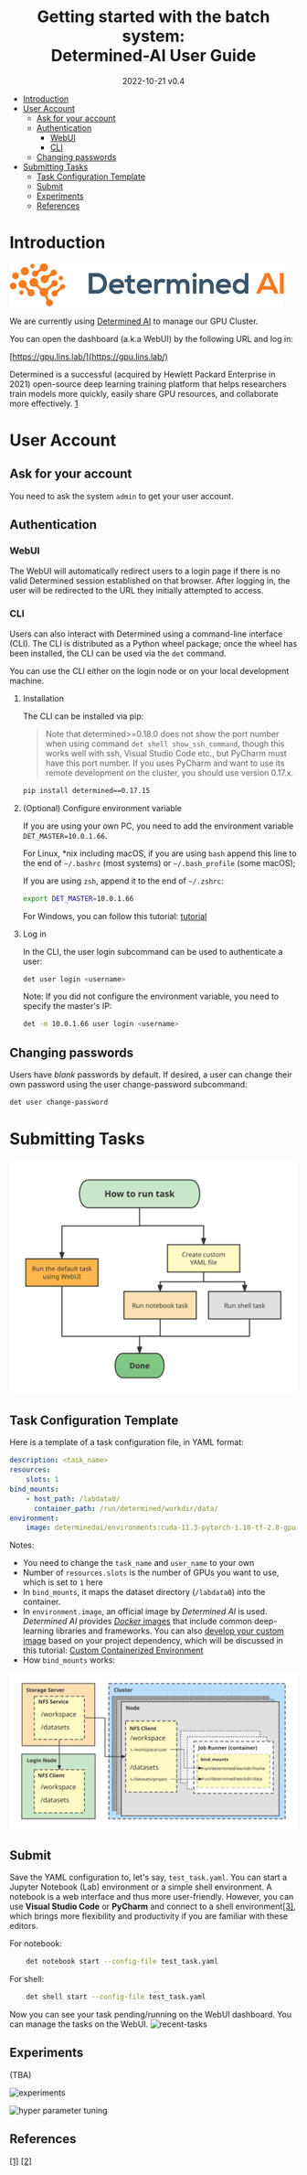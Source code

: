 <h1 align="center">Getting started with the batch system:<br>
Determined-AI User Guide </h1>
<p align="center">
2022-10-21 v0.4
</p>

- [Introduction](#introduction)
- [User Account](#user-account)
  - [Ask for your account](#ask-for-your-account)
  - [Authentication](#authentication)
    - [WebUI](#webui)
    - [CLI](#cli)
  - [Changing passwords](#changing-passwords)
- [Submitting Tasks](#submitting-tasks)
  - [Task Configuration Template](#task-configuration-template)
  - [Submit](#submit)
  - [Experiments](#experiments)
  - [References](#references)

# Introduction

!["intro-determined-ai"](Determined_AI_User_Guide/logo-determined-ai.svg)

We are currently using [Determined AI](https://www.determined.ai/) to manage our GPU Cluster.

You can open the dashboard (a.k.a WebUI) by the following URL and log in:

[https://gpu.lins.lab/](https://gpu.lins.lab/)

Determined is a successful (acquired by Hewlett Packard Enterprise in 2021) open-source deep learning training platform that helps researchers train models more quickly, easily share GPU resources, and collaborate more effectively. [1](https://developer.hpe.com/blog/deep-learning-model-training-%E2%80%93-a-first-time-user%E2%80%99s-experience-with-determined-part-1/)

# User Account

## Ask for your account

You need to ask the system `admin` to get your user account.

## Authentication

### WebUI

The WebUI will automatically redirect users to a login page if there is no valid Determined session established on that browser. After logging in, the user will be redirected to the URL they initially attempted to access.

### CLI

Users can also interact with Determined using a command-line interface (CLI). The CLI is distributed as a Python wheel package; once the wheel has been installed, the CLI can be used via the `det` command.

You can use the CLI either on the login node or on your local development machine.

1) Installation

    The CLI can be installed via pip:

    > Note that determined>=0.18.0 does not show the port number when using command `det shell show_ssh_command`, though this works well with ssh, Visual Studio Code etc., but PyCharm must have this port number. If you uses PyCharm and want to use its remote development on the cluster, you should use version 0.17.x.

    ```bash
    pip install determined==0.17.15
    ```

2) (Optional) Configure environment variable

    If you are using your own PC, you need to add the environment variable `DET_MASTER=10.0.1.66`.

    For Linux, *nix including macOS, if you are using `bash` append this line to the end of `~/.bashrc` (most systems) or `~/.bash_profile` (some macOS);

    If you are using `zsh`, append it to the end of `~/.zshrc`:

    ```bash
    export DET_MASTER=10.0.1.66
    ```

    For Windows, you can follow this tutorial: [tutorial](https://www.architectryan.com/2018/08/31/how-to-change-environment-variables-on-windows-10/)

3) Log in

    In the CLI, the user login subcommand can be used to authenticate a user:

    ```bash
    det user login <username>
    ```

    Note: If you did not configure the environment variable, you need to specify the master's IP:

    ```bash
    det -m 10.0.1.66 user login <username>
    ```

## Changing passwords

Users have *blank* passwords by default. If desired, a user can change their own password using the user change-password subcommand:

```bash
det user change-password
```

# Submitting Tasks

![Diagram of submitting task](Determined_AI_User_Guide/task-diagram.svg)

## Task Configuration Template

Here is a template of a task configuration file, in YAML format:

```yaml
description: <task_name>
resources:
    slots: 1
bind_mounts:
    - host_path: /labdata0/
      container_path: /run/determined/workdir/data/
environment:
    image: determinedai/environments:cuda-11.3-pytorch-1.10-tf-2.8-gpu-0.19.4
```

Notes:

- You need to change the `task_name` and `user_name` to your own
- Number of `resources.slots` is the number of GPUs you want to use, which is set to `1` here
- In `bind_mounts`, it maps the dataset directory (`/labdata0`) into the container.
- In `environment.image`, an official image by *Determined AI* is used. *Determined AI* provides [*Docker* images](https://hub.docker.com/r/determinedai/environments/tags) that include common deep-learning libraries and frameworks. You can also [develop your custom image](https://gpu.lins.lab/docs/prepare-environment/custom-env.html) based on your project dependency, which will be discussed in this tutorial: [Custom Containerized Environment](./Custom_Containerized_Environment.md)
- How `bind_mounts` works:

![Storage Model](Getting_started/storage_model.svg)

## Submit

Save the YAML configuration to, let's say, `test_task.yaml`. You can start a Jupyter Notebook (Lab) environment or a simple shell environment. A notebook is a web interface and thus more user-friendly. However, you can use **Visual Studio Code** or **PyCharm** and connect to a shell environment[[3]](https://gpu.lins.lab/docs/features/commands-and-shells.html#ide-integration), which brings more flexibility and productivity if you are familiar with these editors.

For notebook:

```bash
    det notebook start --config-file test_task.yaml
```

For shell:

```bash
    det shell start --config-file test_task.yaml
```

Now you can see your task pending/running on the WebUI dashboard. You can manage the tasks on the WebUI.
![recent-tasks](https://docs.determined.ai/0.13.13/_images/launch-cpu-notebook@2x.jpg)

## Experiments

(TBA)

![experiments](https://www.determined.ai/assets/images/developers/dashboard.jpg)

![hyper parameter tuning](https://www.determined.ai/assets/images/blogs/core-api/pic-4.png)

## References

[[1]](https://gpu.lins.lab/docs/sysadmin-basics/users.html)
[[2]](https://zhuanlan.zhihu.com/p/422462131)